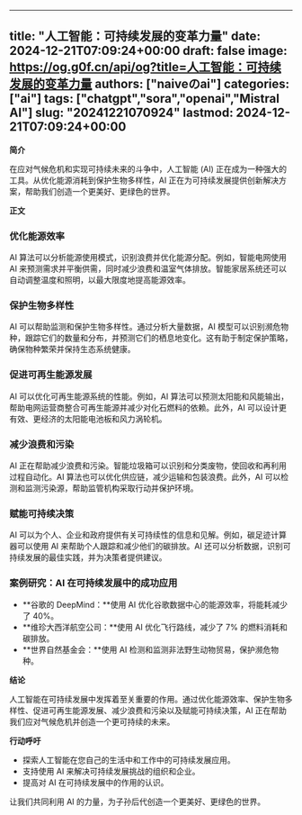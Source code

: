 
---
title: "人工智能：可持续发展的变革力量"
date: 2024-12-21T07:09:24+00:00
draft: false
image: https://og.g0f.cn/api/og?title=人工智能：可持续发展的变革力量
authors: ["naiveのai"]
categories: ["ai"]
tags: ["chatgpt","sora","openai","Mistral AI"]
slug: "20241221070924"
lastmod: 2024-12-21T07:09:24+00:00
---
**简介**

在应对气候危机和实现可持续未来的斗争中，人工智能 (AI) 正在成为一种强大的工具。从优化能源消耗到保护生物多样性，AI 正在为可持续发展提供创新解决方案，帮助我们创造一个更美好、更绿色的世界。

**正文**

### 优化能源效率

AI 算法可以分析能源使用模式，识别浪费并优化能源分配。例如，智能电网使用 AI 来预测需求并平衡供需，同时减少浪费和温室气体排放。智能家居系统还可以自动调整温度和照明，以最大限度地提高能源效率。

### 保护生物多样性

AI 可以帮助监测和保护生物多样性。通过分析大量数据，AI 模型可以识别濒危物种，跟踪它们的数量和分布，并预测它们的栖息地变化。这有助于制定保护策略，确保物种繁荣并保持生态系统健康。

### 促进可再生能源发展

AI 可以优化可再生能源系统的性能。例如，AI 算法可以预测太阳能和风能输出，帮助电网运营商整合可再生能源并减少对化石燃料的依赖。此外，AI 可以设计更有效、更经济的太阳能电池板和风力涡轮机。

### 减少浪费和污染

AI 正在帮助减少浪费和污染。智能垃圾箱可以识别和分类废物，使回收和再利用过程自动化。AI 算法也可以优化供应链，减少运输和包装浪费。此外，AI 可以检测和监测污染源，帮助监管机构采取行动并保护环境。

### 赋能可持续决策

AI 可以为个人、企业和政府提供有关可持续性的信息和见解。例如，碳足迹计算器可以使用 AI 来帮助个人跟踪和减少他们的碳排放。AI 还可以分析数据，识别可持续发展的最佳实践，并为决策者提供建议。

### 案例研究：AI 在可持续发展中的成功应用

* **谷歌的 DeepMind：**使用 AI 优化谷歌数据中心的能源效率，将能耗减少了 40%。
* **维珍大西洋航空公司：**使用 AI 优化飞行路线，减少了 7% 的燃料消耗和碳排放。
* **世界自然基金会：**使用 AI 检测和监测非法野生动物贸易，保护濒危物种。

**结论**

人工智能在可持续发展中发挥着至关重要的作用。通过优化能源效率、保护生物多样性、促进可再生能源发展、减少浪费和污染以及赋能可持续决策，AI 正在帮助我们应对气候危机并创造一个更可持续的未来。

**行动呼吁**

* 探索人工智能在您自己的生活中和工作中的可持续发展应用。
* 支持使用 AI 来解决可持续发展挑战的组织和企业。
* 提高对 AI 在可持续发展中的作用的认识。

让我们共同利用 AI 的力量，为子孙后代创造一个更美好、更绿色的世界。